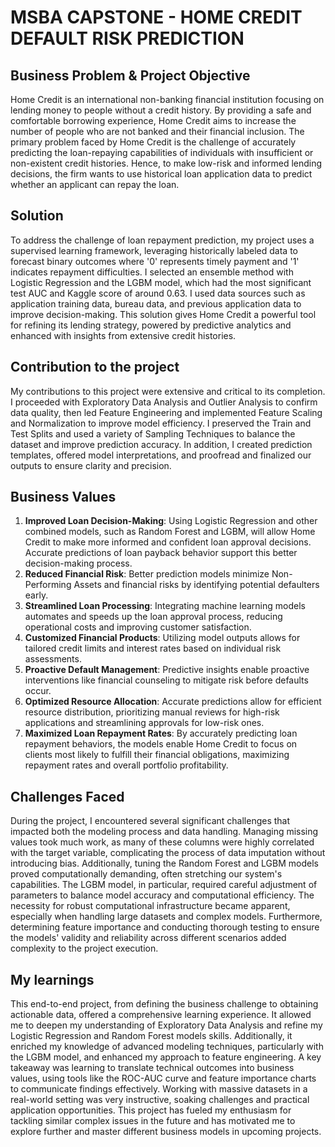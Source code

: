 # MSBA CAPSTONE -  HOME CREDIT DEFAULT RISK PREDICTION 

## Business Problem & Project Objective
Home Credit is an international non-banking financial institution focusing on lending money to people without a credit history. By providing a safe and comfortable borrowing experience, Home Credit aims to increase the number of people who are not banked and their financial inclusion. The primary problem faced by Home Credit is the challenge of accurately predicting the loan-repaying capabilities of individuals with insufficient or non-existent credit histories. Hence, to make low-risk and informed lending decisions, the firm wants to use historical loan application data to predict whether an applicant can repay the loan.

## Solution 
To address the challenge of loan repayment prediction, my project uses a supervised learning framework, leveraging historically labeled data to forecast binary outcomes where '0' represents timely payment and '1' indicates repayment difficulties. I selected an ensemble method with Logistic Regression and the LGBM model, which had the most significant test AUC and Kaggle score of around 0.63. I used data sources such as application training data, bureau data, and previous application data to improve decision-making. This solution gives Home Credit a powerful tool for refining its lending strategy, powered by predictive analytics and enhanced with insights from extensive credit histories.

## Contribution to the project
My contributions to this project were extensive and critical to its completion. I proceeded with Exploratory Data Analysis and Outlier Analysis to confirm data quality, then led Feature Engineering and implemented Feature Scaling and Normalization to improve model efficiency. I preserved the Train and Test Splits and used a variety of Sampling Techniques to balance the dataset and improve prediction accuracy. In addition, I created prediction templates, offered model interpretations, and proofread and finalized our outputs to ensure clarity and precision.

## Business Values
1.	**Improved Loan Decision-Making**: Using Logistic Regression and other combined models, such as Random Forest and LGBM, will allow Home Credit to make more informed and confident loan approval decisions. Accurate predictions of loan payback behavior support this better decision-making process.
2.	**Reduced Financial Risk**: Better prediction models minimize Non-Performing Assets and financial risks by identifying potential defaulters early.
3.	**Streamlined Loan Processing**: Integrating machine learning models automates and speeds up the loan approval process, reducing operational costs and improving customer satisfaction.
4.	**Customized Financial Products**: Utilizing model outputs allows for tailored credit limits and interest rates based on individual risk assessments.
5.	**Proactive Default Management**: Predictive insights enable proactive interventions like financial counseling to mitigate risk before defaults occur.
6.	**Optimized Resource Allocation**: Accurate predictions allow for efficient resource distribution, prioritizing manual reviews for high-risk applications and streamlining approvals for low-risk ones.
7.	**Maximized Loan Repayment Rates**: By accurately predicting loan repayment behaviors, the models enable Home Credit to focus on clients most likely to fulfill their financial obligations, maximizing repayment rates and overall portfolio profitability.

## Challenges Faced
During the project, I encountered several significant challenges that impacted both the modeling process and data handling. Managing missing values took much work, as many of these columns were highly correlated with the target variable, complicating the process of data imputation without introducing bias. Additionally, tuning the Random Forest and LGBM models proved computationally demanding, often stretching our system's capabilities. The LGBM model, in particular, required careful adjustment of parameters to balance model accuracy and computational efficiency. The necessity for robust computational infrastructure became apparent, especially when handling large datasets and complex models. Furthermore, determining feature importance and conducting thorough testing to ensure the models' validity and reliability across different scenarios added complexity to the project execution.

## My learnings
This end-to-end project, from defining the business challenge to obtaining actionable data, offered a comprehensive learning experience. It allowed me to deepen my understanding of Exploratory Data Analysis and refine my Logistic Regression and Random Forest models skills. Additionally, it enriched my knowledge of advanced modeling techniques, particularly with the LGBM model, and enhanced my approach to feature engineering. A key takeaway was learning to translate technical outcomes into business values, using tools like the ROC-AUC curve and feature importance charts to communicate findings effectively. Working with massive datasets in a real-world setting was very instructive, soaking challenges and practical application opportunities. This project has fueled my enthusiasm for tackling similar complex issues in the future and has motivated me to explore further and master different business models in upcoming projects.


